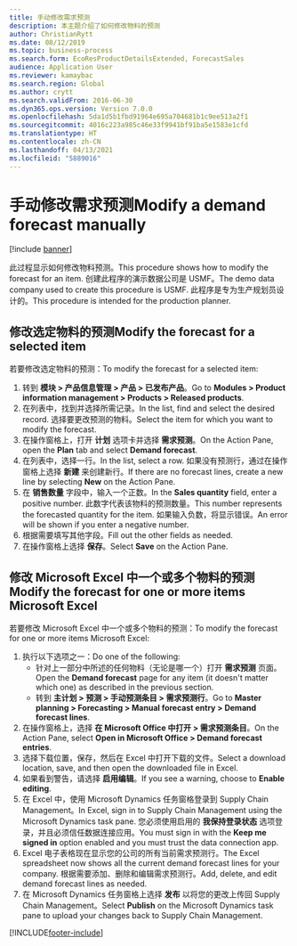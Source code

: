 ```yaml
---
title: 手动修改需求预测
description: 本主题介绍了如何修改物料的预测
author: ChristianRytt
ms.date: 08/12/2019
ms.topic: business-process
ms.search.form: EcoResProductDetailsExtended, ForecastSales
audience: Application User
ms.reviewer: kamaybac
ms.search.region: Global
ms.author: crytt
ms.search.validFrom: 2016-06-30
ms.dyn365.ops.version: Version 7.0.0
ms.openlocfilehash: 5da1d5b1fbd91964e695a704681b1c9ee513a2f1
ms.sourcegitcommit: 4016c223a985c46e33f9941bf91ba5e1583e1cfd
ms.translationtype: HT
ms.contentlocale: zh-CN
ms.lasthandoff: 04/13/2021
ms.locfileid: "5889016"
---
```

# <a name="modify-a-demand-forecast-manually"></a><span data-ttu-id="27323-103">手动修改需求预测</span><span class="sxs-lookup"><span data-stu-id="27323-103">Modify a demand forecast manually</span></span>

[!include [banner](../../includes/banner.md)]

<span data-ttu-id="27323-104">此过程显示如何修改物料预测。</span><span class="sxs-lookup"><span data-stu-id="27323-104">This procedure shows how to modify the forecast for an item.</span></span> <span data-ttu-id="27323-105">创建此程序的演示数据公司是 USMF。</span><span class="sxs-lookup"><span data-stu-id="27323-105">The demo data company used to create this procedure is USMF.</span></span> <span data-ttu-id="27323-106">此程序是专为生产规划员设计的。</span><span class="sxs-lookup"><span data-stu-id="27323-106">This procedure is intended for the production planner.</span></span>

## <a name="modify-the-forecast-for-a-selected-item"></a><span data-ttu-id="27323-107">修改选定物料的预测</span><span class="sxs-lookup"><span data-stu-id="27323-107">Modify the forecast for a selected item</span></span>

<span data-ttu-id="27323-108">若要修改选定物料的预测：</span><span class="sxs-lookup"><span data-stu-id="27323-108">To modify the forecast for a selected item:</span></span>

1. <span data-ttu-id="27323-109">转到 **模块 \> 产品信息管理 \> 产品 \> 已发布产品**。</span><span class="sxs-lookup"><span data-stu-id="27323-109">Go to **Modules \> Product information management \> Products \> Released products**.</span></span>
1. <span data-ttu-id="27323-110">在列表中，找到并选择所需记录。</span><span class="sxs-lookup"><span data-stu-id="27323-110">In the list, find and select the desired record.</span></span> <span data-ttu-id="27323-111">选择要更改预测的物料。</span><span class="sxs-lookup"><span data-stu-id="27323-111">Select the item for which you want to modify the forecast.</span></span>
1. <span data-ttu-id="27323-112">在操作窗格上，打开 **计划** 选项卡并选择 **需求预测**。</span><span class="sxs-lookup"><span data-stu-id="27323-112">On the Action Pane, open the **Plan** tab and select **Demand forecast**.</span></span>
1. <span data-ttu-id="27323-113">在列表中，选择一行。</span><span class="sxs-lookup"><span data-stu-id="27323-113">In the list, select a row.</span></span> <span data-ttu-id="27323-114">如果没有预测行，通过在操作窗格上选择 **新建** 来创建新行。</span><span class="sxs-lookup"><span data-stu-id="27323-114">If there are no forecast lines, create a new line by selecting **New** on the Action Pane.</span></span>  
1. <span data-ttu-id="27323-115">在 **销售数量** 字段中，输入一个正数。</span><span class="sxs-lookup"><span data-stu-id="27323-115">In the **Sales quantity** field, enter a positive number.</span></span> <span data-ttu-id="27323-116">此数字代表该物料的预测数量。</span><span class="sxs-lookup"><span data-stu-id="27323-116">This number represents the forecasted quantity for the item.</span></span> <span data-ttu-id="27323-117">如果输入负数，将显示错误。</span><span class="sxs-lookup"><span data-stu-id="27323-117">An error will be shown if you enter a negative number.</span></span>
1. <span data-ttu-id="27323-118">根据需要填写其他字段。</span><span class="sxs-lookup"><span data-stu-id="27323-118">Fill out the other fields as needed.</span></span>
1. <span data-ttu-id="27323-119">在操作窗格上选择 **保存**。</span><span class="sxs-lookup"><span data-stu-id="27323-119">Select **Save** on the Action Pane.</span></span>

## <a name="modify-the-forecast-for-one-or-more-items-microsoft-excel"></a><span data-ttu-id="27323-120">修改 Microsoft Excel 中一个或多个物料的预测</span><span class="sxs-lookup"><span data-stu-id="27323-120">Modify the forecast for one or more items Microsoft Excel</span></span>

<span data-ttu-id="27323-121">若要修改 Microsoft Excel 中一个或多个物料的预测：</span><span class="sxs-lookup"><span data-stu-id="27323-121">To modify the forecast for one or more items Microsoft Excel:</span></span>

1. <span data-ttu-id="27323-122">执行以下选项之一：</span><span class="sxs-lookup"><span data-stu-id="27323-122">Do one of the following:</span></span>
    - <span data-ttu-id="27323-123">针对上一部分中所述的任何物料（无论是哪一个）打开 **需求预测** 页面。</span><span class="sxs-lookup"><span data-stu-id="27323-123">Open the **Demand forecast** page for any item (it doesn't matter which one) as described in the previous section.</span></span>
    - <span data-ttu-id="27323-124">转到 **主计划 \> 预测 \> 手动预测条目 \> 需求预测行**。</span><span class="sxs-lookup"><span data-stu-id="27323-124">Go to **Master planning \> Forecasting \> Manual forecast entry \> Demand forecast lines**.</span></span>
1. <span data-ttu-id="27323-125">在操作窗格上，选择 **在 Microsoft Office 中打开 \> 需求预测条目**。</span><span class="sxs-lookup"><span data-stu-id="27323-125">On the Action Pane, select **Open in Microsoft Office \> Demand forecast entries**.</span></span>
1. <span data-ttu-id="27323-126">选择下载位置，保存，然后在 Excel 中打开下载的文件。</span><span class="sxs-lookup"><span data-stu-id="27323-126">Select a download location, save, and then open the downloaded file in Excel.</span></span>
1. <span data-ttu-id="27323-127">如果看到警告，请选择 **启用编辑**。</span><span class="sxs-lookup"><span data-stu-id="27323-127">If you see a warning, choose to **Enable editing**.</span></span>
1. <span data-ttu-id="27323-128">在 Excel 中，使用 Microsoft Dynamics 任务窗格登录到 Supply Chain Management。</span><span class="sxs-lookup"><span data-stu-id="27323-128">In Excel, sign in to Supply Chain Management using the Microsoft Dynamics task pane.</span></span> <span data-ttu-id="27323-129">您必须使用启用的 **我保持登录状态** 选项登录，并且必须信任数据连接应用。</span><span class="sxs-lookup"><span data-stu-id="27323-129">You must sign in with the **Keep me signed in** option enabled and you must trust the data connection app.</span></span>
1. <span data-ttu-id="27323-130">Excel 电子表格现在显示您的公司的所有当前需求预测行。</span><span class="sxs-lookup"><span data-stu-id="27323-130">The Excel spreadsheet now shows all the current demand forecast lines for your company.</span></span>  <span data-ttu-id="27323-131">根据需要添加、删除和编辑需求预测行。</span><span class="sxs-lookup"><span data-stu-id="27323-131">Add, delete, and edit demand forecast lines as needed.</span></span>
1. <span data-ttu-id="27323-132">在 Microsoft Dynamics 任务窗格上选择 **发布** 以将您的更改上传回 Supply Chain Management。</span><span class="sxs-lookup"><span data-stu-id="27323-132">Select **Publish** on the Microsoft Dynamics task pane to upload your changes back to Supply Chain Management.</span></span>


[!INCLUDE[footer-include](../../../includes/footer-banner.md)]

